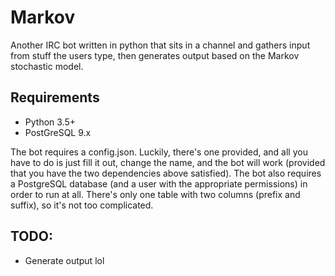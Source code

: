 # Markov
Another IRC bot written in python that sits in a channel and gathers input from stuff the users type, then generates
output based on the Markov stochastic model.

## Requirements
- Python 3.5+
- PostGreSQL 9.x

The bot requires a config.json. Luckily, there's one provided, and all you have to do is just fill it out, change the
name, and the bot will work (provided that you have the two dependencies above satisfied). The bot also requires a
PostgreSQL database (and a user with the appropriate permissions) in order to run at all. There's only one table with
two columns (prefix and suffix), so it's not too complicated.

## TODO:
- Generate output lol
